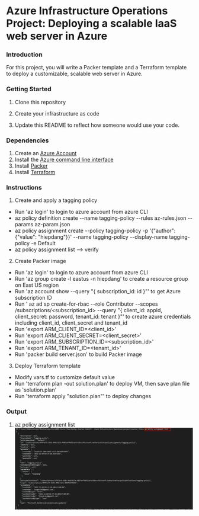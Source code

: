 # Azure Infrastructure Operations Project: Deploying a scalable IaaS web server in Azure

### Introduction
For this project, you will write a Packer template and a Terraform template to deploy a customizable, scalable web server in Azure.

### Getting Started
1. Clone this repository

2. Create your infrastructure as code

3. Update this README to reflect how someone would use your code.

### Dependencies
1. Create an [Azure Account](https://portal.azure.com) 
2. Install the [Azure command line interface](https://docs.microsoft.com/en-us/cli/azure/install-azure-cli?view=azure-cli-latest)
3. Install [Packer](https://www.packer.io/downloads)
4. Install [Terraform](https://www.terraform.io/downloads.html)

### Instructions
1. Create and apply a tagging policy
  - Run 'az login' to login to azure account from azure CLI
  - az policy definition create --name tagging-policy --rules az-rules.json --params az-param.json
  - az policy assignment create --policy tagging-policy -p '{\"author\": {\"value\": \"hiepdang\"}}' --name tagging-policy --display-name tagging-policy -e Default
  - az policy assignment list --> verify 
2. Create Packer image
  - Run 'az login' to login to azure account from azure CLI
  - Run 'az group create -l eastus -n hiepdang' to create a resource group on East US region
  - Run 'az account show --query "{ subscription_id: id }"' to get Azure subscription ID
  - Run ' az ad sp create-for-rbac --role Contributor --scopes /subscriptions/<subscription_id> --query "{ client_id: appId, client_secret: password, tenant_id: tenant }"' to create azure credentials including client_id, client_secret and tenant_id
  - Run 'export ARM_CLIENT_ID=<client_id>'
  - Run 'export ARM_CLIENT_SECRET=<client_secret>'
  - Run 'export ARM_SUBSCRIPTION_ID=<subscription_id>'
  - Run 'export ARM_TENANT_ID=<tenant_id>'
  - Run 'packer build server.json' to build Packer image
3.  Deploy Terraform template
  - Modify vars.tf to customize default value
  - Run 'terraform plan -out solution.plan' to deploy VM, then save plan file as 'solution.plan'
  - Run 'terraform apply "solution.plan"' to deploy changes

### Output
1. az policy assignment list
![alt text](https://github.com/hiepdv4/nd082-Azure-Cloud-DevOps-Starter-Code/blob/f7ad6da54154f98735816800a0c30e75e0b7fbda/C1%20-%20Azure%20Infrastructure%20Operations/project/starter_files/assignment.jpg)
